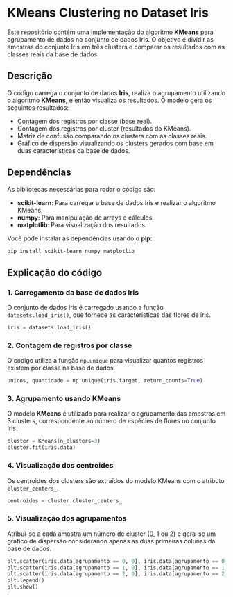
# KMeans Clustering no Dataset Iris

Este repositório contém uma implementação do algoritmo **KMeans** para agrupamento de dados no conjunto de dados Iris. O objetivo é dividir as amostras do conjunto Iris em três clusters e comparar os resultados com as classes reais da base de dados.

## Descrição

O código carrega o conjunto de dados **Iris**, realiza o agrupamento utilizando o algoritmo **KMeans**, e então visualiza os resultados. O modelo gera os seguintes resultados:

- Contagem dos registros por classe (base real).
- Contagem dos registros por cluster (resultados do KMeans).
- Matriz de confusão comparando os clusters com as classes reais.
- Gráfico de dispersão visualizando os clusters gerados com base em duas características da base de dados.

## Dependências

As bibliotecas necessárias para rodar o código são:

- **scikit-learn**: Para carregar a base de dados Iris e realizar o algoritmo KMeans.
- **numpy**: Para manipulação de arrays e cálculos.
- **matplotlib**: Para visualização dos resultados.

Você pode instalar as dependências usando o **pip**:

```bash
pip install scikit-learn numpy matplotlib
```

## Explicação do código

### 1. Carregamento da base de dados Iris

O conjunto de dados Iris é carregado usando a função `datasets.load_iris()`, que fornece as características das flores de íris.

```python
iris = datasets.load_iris()
```

### 2. Contagem de registros por classe

O código utiliza a função `np.unique` para visualizar quantos registros existem por classe na base de dados.

```python
unicos, quantidade = np.unique(iris.target, return_counts=True)
```

### 3. Agrupamento usando KMeans

O modelo **KMeans** é utilizado para realizar o agrupamento das amostras em 3 clusters, correspondente ao número de espécies de flores no conjunto Iris.

```python
cluster = KMeans(n_clusters=3)
cluster.fit(iris.data)
```

### 4. Visualização dos centroides

Os centroides dos clusters são extraídos do modelo KMeans com o atributo `cluster_centers_`.

```python
centroides = cluster.cluster_centers_
```

### 5. Visualização dos agrupamentos

Atribui-se a cada amostra um número de cluster (0, 1 ou 2) e gera-se um gráfico de dispersão considerando apenas as duas primeiras colunas da base de dados.

```python
plt.scatter(iris.data[agrupamento == 0, 0], iris.data[agrupamento == 0, 1], c='green', label='Setosa')
plt.scatter(iris.data[agrupamento == 1, 0], iris.data[agrupamento == 1, 1], c='red', label='Versicolor')
plt.scatter(iris.data[agrupamento == 2, 0], iris.data[agrupamento == 2, 1], c='blue', label='Virginica')
plt.legend()
plt.show()
```

